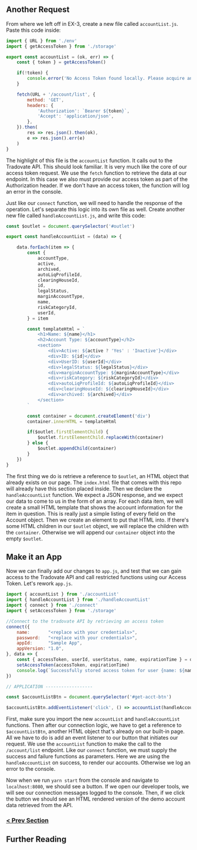 ## Another Request
From where we left off in EX-3, create a new file called `accountList.js`. Paste this code inside:

```javascript
import { URL } from './env'
import { getAccessToken } from './storage'

export const accountList = (ok, err) => {
    const { token } = getAccessToken()

    if(!token) {
        console.error('No Access Token found locally. Please acquire an access token and try again.')
    }

    fetch(URL + '/account/list', {
        method: 'GET',
        headers: {
            'Authorization': `Bearer ${token}`,
            'Accept': 'application/json',
        },
    }).then(
        res => res.json().then(ok),
        e => res.json().err(e)    
    )
}
```

The highlight of this file is the `accountList` function. It calls out to the Tradovate API. This should look familiar. It is 
very much like the core of our access token request. We use the `fetch` function to retrieve the data at our endpoint. In this
case we also must provide our access token as part of the Authorization header. If we don't have an access token, the function
will log an error in the console. 

Just like our `connect` function, we will need to handle the response of the operation. Let's separate this logic into its own
file as well. Create another new file called `handleAccountList.js`, and write this code:

```javascript
const $outlet = document.querySelector('#outlet')

export const handleAccountList = (data) => {

    data.forEach(item => {
        const { 
            accountType,
            active,
            archived,
            autoLiqProfileId,
            clearingHouseId,
            id,
            legalStatus,
            marginAccountType,
            name,
            riskCategoryId,
            userId,
        } = item

        const templateHtml = `
            <h1>Name: ${name}</h1>
            <h2>Account Type: ${accountType}</h2>
            <section>
                <div>Active: ${active ? 'Yes' : 'Inactive'}</div>
                <div>ID: ${id}</div>
                <div>UserID: ${userId}</div>
                <div>legalStatus: ${legalStatus}</div>
                <div>marginAccountType: ${marginAccountType}</div>
                <div>riskCategory: ${riskCategoryId}</div>
                <div>autoLiqProfileId: ${autoLiqProfileId}</div>
                <div>clearingHouseId: ${clearingHouseId}</div>
                <div>archived: ${archived}</div>
            </section>
        `

        const container = document.createElement('div')
        container.innerHTML = templateHtml

        if($outlet.firstElementChild) {            
            $outlet.firstElementChild.replaceWith(container)
        } else {
            $outlet.appendChild(container)
        }
    })
}

```

The first thing we do is retrieve a reference to `$outlet`, an HTML object that already exists on our page. The `index.html` file
that comes with this repo will already have this section placed inside. Then we declare the `handleAccountList` function.
We expect a JSON response, and we expect our data to come to us in the form of an array. For each data item, we will create
a small HTML template that shows the account information for the item in question. This is really just a simple listing of
every field on the Account object. Then we create an element to put that HTML into. If there's some HTML children in our 
`$outlet` object, we will replace the children with the `container`. Otherwise we will append our `container` object into
the empty `$outlet`.

## Make it an App
Now we can finally add our changes to `app.js`, and test that we can gain access to the Tradovate API and call restricted
functions using our Access Token. Let's rework `app.js`.

```javascript
import { accountList } from './accountList'
import { handleAccountList } from './handleAccountList'
import { connect } from './connect'
import { setAccessToken } from './storage'

//Connect to the tradovate API by retrieving an access token
connect({
    name:       "<replace with your credentials>",
    password:   "<replace with your credentials>",
    appId:      "Sample App",
    appVersion: "1.0",
}, data => {
    const { accessToken, userId, userStatus, name, expirationTime } = data
    setAccessToken(accessToken, expirationTime)
    console.log(`Successfully stored access token for user {name: ${name}, ID: ${userId}, status: ${userStatus}}.`)
})

// APPLICATION ------------------

const $accountListBtn = document.querySelector('#get-acct-btn')

$accountListBtn.addEventListener('click', () => accountList(handleAccountList, console.error))

```

First, make sure you import the new `accountList` and `handleAccountList` functions. Then after our connection logic,
we have to get a reference to `$accountListBtn`, another HTML object that's already on our built-in page. All we have to
do is add an event listener to our button that initiates our request. We use the `accountList` function to make the call
to the `/account/list` endpoint. Like our `connect` function, we must supply the success and failure functions as parameters.
Here we are using the `handleAccountList` on success, to render our accounts. Otherwise we log an error to the console.

Now when we run `yarn start` from the console and navigate to `localhost:8080`, we should see a button. If we open our 
developer tools, we will see our connection messages logged to the console. Then, if we click the button we should see
an HTML rendered version of the demo account data retrieved from the API.

### [< Prev Section](https://github.com/tradovate/example-api-js/tree/main/tutorial/Access/EX-0-Access-Start)

## Further Reading
<!-- TODO: ADD NEXT CHAPTER LINKS -->